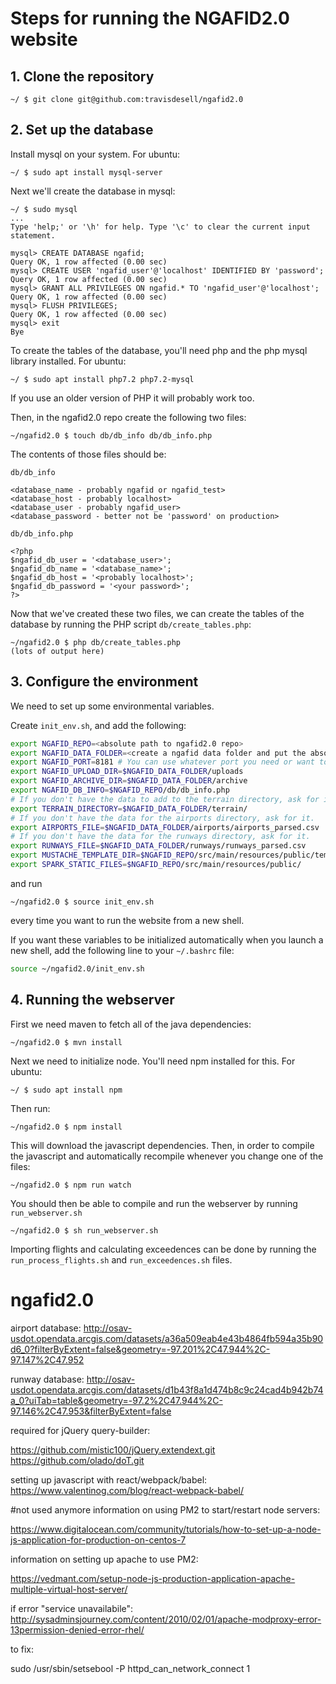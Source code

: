 # Steps for running the NGAFID2.0 website

## 1. Clone the repository
```
~/ $ git clone git@github.com:travisdesell/ngafid2.0
```

## 2. Set up the database
Install mysql on your system. For ubuntu:
```
~/ $ sudo apt install mysql-server
```

Next we'll create the database in mysql:
```
~/ $ sudo mysql
...
Type 'help;' or '\h' for help. Type '\c' to clear the current input statement.

mysql> CREATE DATABASE ngafid;
Query OK, 1 row affected (0.00 sec)
mysql> CREATE USER 'ngafid_user'@'localhost' IDENTIFIED BY 'password';
Query OK, 1 row affected (0.00 sec)
mysql> GRANT ALL PRIVILEGES ON ngafid.* TO 'ngafid_user'@'localhost';
Query OK, 1 row affected (0.00 sec)
mysql> FLUSH PRIVILEGES;
Query OK, 1 row affected (0.00 sec)
mysql> exit
Bye
```

To create the tables of the database, you'll need php and the php mysql library installed.
For ubuntu:
```
~/ $ sudo apt install php7.2 php7.2-mysql
```
If you use an older version of PHP it will probably work too.


Then, in the ngafid2.0 repo create the following two files:
```
~/ngafid2.0 $ touch db/db_info db/db_info.php
```

The contents of those files should be:

`db/db_info`
```
<database_name - probably ngafid or ngafid_test>
<database_host - probably localhost>
<database_user - probably ngafid_user>
<database_password - better not be 'password' on production>
```

`db/db_info.php`
```
<?php
$ngafid_db_user = '<database_user>';
$ngafid_db_name = '<database_name>';
$ngafid_db_host = '<probably localhost>';
$ngafid_db_password = '<your password>';
?>
```

Now that we've created these two files, we can create the tables of the database by running the
PHP script `db/create_tables.php`:
```
~/ngafid2.0 $ php db/create_tables.php
(lots of output here)
```

## 3. Configure the environment
We need to set up some environmental variables.

Create `init_env.sh`, and add the following:
```bash
export NGAFID_REPO=<absolute path to ngafid2.0 repo>
export NGAFID_DATA_FOLDER=<create a ngafid data folder and put the absolute path here>
export NGAFID_PORT=8181 # You can use whatever port you need or want to use
export NGAFID_UPLOAD_DIR=$NGAFID_DATA_FOLDER/uploads
export NGAFID_ARCHIVE_DIR=$NGAFID_DATA_FOLDER/archive
export NGAFID_DB_INFO=$NGAFID_REPO/db/db_info.php
# If you don't have the data to add to the terrain directory, ask for it.
export TERRAIN_DIRECTORY=$NGAFID_DATA_FOLDER/terrain/
# If you don't have the data for the airports directory, ask for it.
export AIRPORTS_FILE=$NGAFID_DATA_FOLDER/airports/airports_parsed.csv
# If you don't have the data for the runways directory, ask for it.
export RUNWAYS_FILE=$NGAFID_DATA_FOLDER/runways/runways_parsed.csv
export MUSTACHE_TEMPLATE_DIR=$NGAFID_REPO/src/main/resources/public/templates/
export SPARK_STATIC_FILES=$NGAFID_REPO/src/main/resources/public/
```

and run
```
~/ngafid2.0 $ source init_env.sh
```
every time you want to run the website from a new shell.

If you want these variables to be initialized automatically when you launch a new shell,
add the following line to your `~/.bashrc` file:
```bash
source ~/ngafid2.0/init_env.sh
```

## 4. Running the webserver

First we need maven to fetch all of the java dependencies:
```
~/ngafid2.0 $ mvn install
```

Next we need to initialize node. You'll need npm installed for this. For ubuntu:
```
~/ $ sudo apt install npm
```

Then run:
```
~/ngafid2.0 $ npm install
```

This will download the javascript dependencies. Then, in order to compile the javascript
and automatically recompile whenever you change one of the files:
```
~/ngafid2.0 $ npm run watch
```

You should then be able to compile and run the webserver by running `run_webserver.sh`
```
~/ngafid2.0 $ sh run_webserver.sh
```

Importing flights and calculating exceedences can be done by running the `run_process_flights.sh`
and `run_exceedences.sh` files.

# ngafid2.0

airport database:
http://osav-usdot.opendata.arcgis.com/datasets/a36a509eab4e43b4864fb594a35b90d6_0?filterByExtent=false&geometry=-97.201%2C47.944%2C-97.147%2C47.952

runway database:
http://osav-usdot.opendata.arcgis.com/datasets/d1b43f8a1d474b8c9c24cad4b942b74a_0?uiTab=table&geometry=-97.2%2C47.944%2C-97.146%2C47.953&filterByExtent=false


required for jQuery query-builder:

https://github.com/mistic100/jQuery.extendext.git
https://github.com/olado/doT.git


setting up javascript with react/webpack/babel:
https://www.valentinog.com/blog/react-webpack-babel/



#not used anymore
information on using PM2 to start/restart node servers:

https://www.digitalocean.com/community/tutorials/how-to-set-up-a-node-js-application-for-production-on-centos-7

information on setting up apache to use PM2:

https://vedmant.com/setup-node-js-production-application-apache-multiple-virtual-host-server/

if error "service unavailabile":
http://sysadminsjourney.com/content/2010/02/01/apache-modproxy-error-13permission-denied-error-rhel/

to fix:

sudo /usr/sbin/setsebool -P httpd_can_network_connect 1
